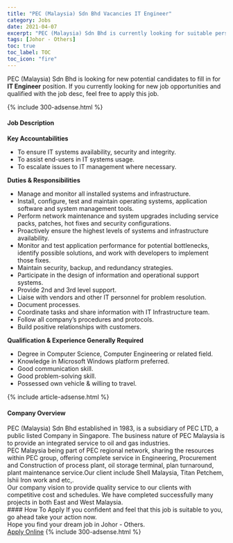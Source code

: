 ```yaml
---
title: "PEC (Malaysia) Sdn Bhd Vacancies IT Engineer" 
category: Jobs 
date: 2021-04-07 
excerpt: "PEC (Malaysia) Sdn Bhd is currently looking for suitable person to fill in the IT Engineer which based in Johor - Others" 
tags: [Johor - Others] 
toc: true 
toc_label: TOC 
toc_icon: "fire" 
--- 
```


<p>PEC (Malaysia) Sdn Bhd is looking for new potential candidates to fill in for <b>IT Engineer</b> position. If you currently looking for new job opportunities and qualified with the job desc, feel free to apply this job.
</p>{% include 300-adsense.html %} 
<div><div><h4>Job Description</h4></div><div><div><span><div><p><strong>Key Accountabilities</strong></p><ul><li>To ensure IT systems availability, security and integrity.</li><li>To assist end-users in IT systems usage.</li><li>To escalate issues to IT management where necessary.</li></ul><p><strong>Duties &amp; Responsibilities</strong></p><ul><li>Manage and monitor all installed systems and infrastructure.</li><li>Install, configure, test and maintain operating systems, application software and system management tools.</li><li>Perform network maintenance and system upgrades including service packs, patches, hot fixes and security configurations.</li><li>Proactively ensure the highest levels of systems and infrastructure availability.</li><li>Monitor and test application performance for potential bottlenecks, identify possible solutions, and work with developers to implement those fixes.</li><li>Maintain security, backup, and redundancy strategies.</li><li>Participate in the design of information and operational support systems.</li><li>Provide 2nd and 3rd level support.</li><li>Liaise with vendors and other IT personnel for problem resolution.</li><li>Document processes.</li><li>Coordinate tasks and share information with IT Infrastructure team.</li><li>Follow all company&#8217;s procedures and protocols.</li><li>Build positive relationships with customers.</li></ul><p><strong>Qualification &amp; Experience Generally Required</strong></p><ul><li>Degree in Computer Science, Computer Engineering or related field.</li><li>Knowledge in Microsoft Windows platform preferred.</li><li>Good communication skill.</li><li>Good problem-solving skill.</li><li>Possessed own vehicle &amp; willing to travel.</li></ul></div></span></div></div></div> 
{% include article-adsense.html %} 
<div><div><h4>Company Overview</h4></div><div><div><span><div><div>PEC (Malaysia) Sdn Bhd established in 1983, is a subsidiary of PEC LTD, a public listed Company in Singapore. The&#160;business nature&#160;of PEC Malaysia is to provide an integrated service to oil and gas industries.</div>
<div>PEC Malaysia being part of PEC regional network, sharing the resources within PEC group, offering complete service in Engineering, Procurement and Construction of process plant, oil storage terminal, plan turnaround, plant maintenance service.Our client include Shell Malaysia, Titan Petchem, Ishii Iron work and etc,.</div>
<div>Our company vision to provide quality service to our clients with competitive cost and schedules. We have completed successfully many projects in both East and West Malaysia.</div></div></span></div></div></div> 
#### How To Apply 
If you confident and feel that this job is suitable to you, go ahead take your action now. <br/> 
Hope you find your dream job in Johor - Others. <br/> 
<a href="https://www.jobstreet.com.my/en/job/it-engineer-4527361?jobId=jobstreet-my-job-4527361&" class="btn btn--info" target="_blank" rel="nofollow noopenner">Apply Online</a> 
{% include 300-adsense.html %} 